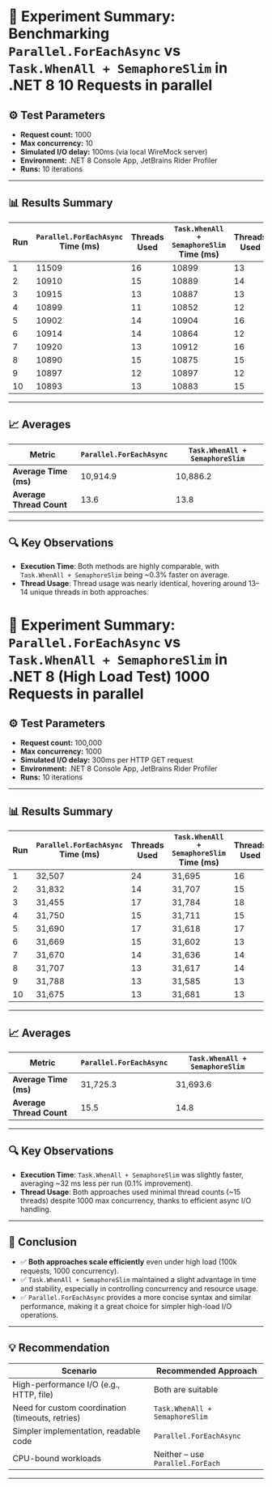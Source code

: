 # 🧪 Experiment Summary: Benchmarking `Parallel.ForEachAsync` vs `Task.WhenAll + SemaphoreSlim` in .NET 8 10 Requests in parallel

## ⚙️ Test Parameters

- **Request count:** 1000
- **Max concurrency:** 10
- **Simulated I/O delay:** 100ms (via local WireMock server)
- **Environment:** .NET 8 Console App, JetBrains Rider Profiler
- **Runs:** 10 iterations

---

## 📊 Results Summary

| Run | `Parallel.ForEachAsync` Time (ms) | Threads Used | `Task.WhenAll + SemaphoreSlim` Time (ms) | Threads Used |
|-----|-----------------------------------|--------------|------------------------------------------|--------------|
| 1   | 11509                             | 16           | 10899                                    | 13           |
| 2   | 10910                             | 15           | 10889                                    | 14           |
| 3   | 10915                             | 13           | 10887                                    | 13           |
| 4   | 10899                             | 11           | 10852                                    | 12           |
| 5   | 10902                             | 14           | 10904                                    | 16           |
| 6   | 10914                             | 14           | 10864                                    | 12           |
| 7   | 10920                             | 13           | 10912                                    | 16           |
| 8   | 10890                             | 15           | 10875                                    | 15           |
| 9   | 10897                             | 12           | 10897                                    | 12           |
| 10  | 10893                             | 13           | 10883                                    | 15           |

---

## 📈 Averages

| Metric                   | `Parallel.ForEachAsync` | `Task.WhenAll + SemaphoreSlim` |
|-------------------------|--------------------------|--------------------------------|
| **Average Time (ms)**   | 10,914.9                 | 10,886.2                       |
| **Average Thread Count**| 13.6                     | 13.8                           |

---

## 🔍 Key Observations

- **Execution Time**: Both methods are highly comparable, with `Task.WhenAll + SemaphoreSlim` being ~0.3% faster on average.
- **Thread Usage**: Thread usage was nearly identical, hovering around 13–14 unique threads in both approaches.


# 🧪 Experiment Summary: `Parallel.ForEachAsync` vs `Task.WhenAll + SemaphoreSlim` in .NET 8 (High Load Test) 1000 Requests in parallel

## ⚙️ Test Parameters

- **Request count:** 100,000
- **Max concurrency:** 1000
- **Simulated I/O delay:** 300ms per HTTP GET request
- **Environment:** .NET 8 Console App, JetBrains Rider Profiler
- **Runs:** 10 iterations

---

## 📊 Results Summary

| Run | `Parallel.ForEachAsync` Time (ms) | Threads Used | `Task.WhenAll + SemaphoreSlim` Time (ms) | Threads Used |
|-----|-----------------------------------|--------------|------------------------------------------|--------------|
| 1   | 32,507                            | 24           | 31,695                                   | 16           |
| 2   | 31,832                            | 14           | 31,707                                   | 15           |
| 3   | 31,455                            | 17           | 31,784                                   | 18           |
| 4   | 31,750                            | 15           | 31,711                                   | 15           |
| 5   | 31,690                            | 17           | 31,618                                   | 17           |
| 6   | 31,669                            | 15           | 31,602                                   | 13           |
| 7   | 31,670                            | 14           | 31,636                                   | 14           |
| 8   | 31,707                            | 13           | 31,617                                   | 14           |
| 9   | 31,788                            | 13           | 31,585                                   | 13           |
| 10  | 31,675                            | 13           | 31,681                                   | 13           |

---

## 📈 Averages

| Metric                   | `Parallel.ForEachAsync` | `Task.WhenAll + SemaphoreSlim` |
|-------------------------|--------------------------|--------------------------------|
| **Average Time (ms)**   | 31,725.3                 | 31,693.6                       |
| **Average Thread Count**| 15.5                     | 14.8                           |

---

## 🔍 Key Observations

- **Execution Time**: `Task.WhenAll + SemaphoreSlim` was slightly faster, averaging ~32 ms less per run (0.1% improvement).
- **Thread Usage**: Both approaches used minimal thread counts (~15 threads) despite 1000 max concurrency, thanks to efficient async I/O handling.

---

## 🧠 Conclusion

- ✅ **Both approaches scale efficiently** even under high load (100k requests, 1000 concurrency).
- ✅ `Task.WhenAll + SemaphoreSlim` maintained a slight advantage in time and stability, especially in controlling concurrency and resource usage.
- ✅ `Parallel.ForEachAsync` provides a more concise syntax and similar performance, making it a great choice for simpler high-load I/O operations.

---

## 💡 Recommendation

| Scenario                                     | Recommended Approach             |
|---------------------------------------------|----------------------------------|
| High-performance I/O (e.g., HTTP, file)      | Both are suitable                |
| Need for custom coordination (timeouts, retries) | `Task.WhenAll + SemaphoreSlim` |
| Simpler implementation, readable code       | `Parallel.ForEachAsync`          |
| CPU-bound workloads                          | Neither – use `Parallel.ForEach` |

---
